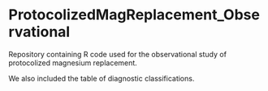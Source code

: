 # ProtocolizedMagReplacement_Observational

Repository containing R code used for the observational study of protocolized magnesium replacement.

We also included the table of diagnostic classifications.
